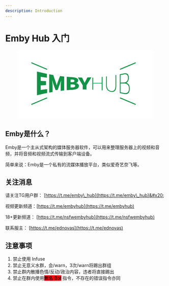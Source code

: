 ```yaml
---
description: Introduction
---
```


# Emby Hub 入门

<figure><img src=".gitbook/assets/emby_logo1.png" alt=""><figcaption></figcaption></figure>

## Emby是什么？

Emby是一个主从式架构的媒体服务器软件，可以用来整理服务器上的视频和音频，并将音频和视频流式传输到客户端设备。

简单来说：Emby是一个私有的流媒体播放平台，类似爱奇艺奈飞等。

## 关注消息

请关注TG用户群： [https://t.me/emby\_hub](https://t.me/emby\_hub)&#x20;

视频更新频道：[https://t.me/embyhub](https://t.me/embyhub)

18+更新频道： [https://t.me/nsfwembyhub](https://t.me/nsfwembyhub)

联系服主： [https://t.me/ednovas](https://t.me/ednovas)

## 注意事项

1. 禁止使用 Infuse
2. 禁止无意义水群，会/warn，3次/warn将踢出群组
3. 禁止群内散播色情/反动/政治内容，违者将直接踢出
4. 禁止在群内使用<mark style="background-color:red;">無名 Bot</mark> 指令，不存在的错误指令亦同



